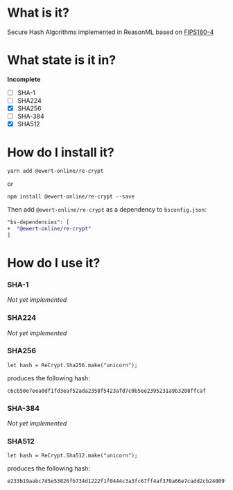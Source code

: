 # What is it?

Secure Hash Algorithms implemented in ReasonML based on
[FIPS180-4](https://nvlpubs.nist.gov/nistpubs/FIPS/NIST.FIPS.180-4.pdf)

# What state is it in?

**Incomplete**

- [ ] SHA-1
- [ ] SHA224
- [x] SHA256
- [ ] SHA-384
- [x] SHA512

# How do I install it?

```
yarn add @ewert-online/re-crypt
```

or

```
npm install @ewert-online/re-crypt --save
```

Then add `@ewert-online/re-crypt` as a dependency to `bsconfig.json`:

```diff
"bs-dependencies": [
+  "@ewert-online/re-crypt"
]
```

# How do I use it?

### SHA-1

_Not yet implemented_

### SHA224

_Not yet implemented_

### SHA256

```reason
let hash = ReCrypt.Sha256.make("unicorn");
```

produces the following hash:

```
c6cb50e7eea0df1fd3eaf52ada2358f5423afd7c0b5ee2395231a9b3208ffcaf
```

### SHA-384

_Not yet implemented_

### SHA512

```reason
let hash = ReCrypt.Sha512.make("unicorn");
```

produces the following hash:

```
e233b19aabc7d5e53826fb734d1222f1f0444c3a3fc67ff4af370a66e7cadd2cb24009f1bc86f0bed12ca5fcb226145ad10fc5f650f6ef0959f8aadc5a594b27
```
